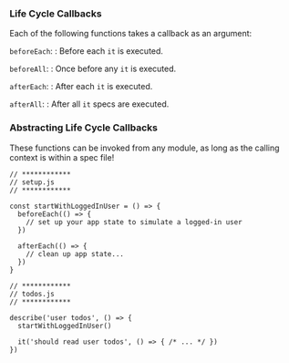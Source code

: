 ### Life Cycle Callbacks

Each of the following functions takes a callback as an argument:

`beforeEach`:
  : Before each `it` is executed.

`beforeAll`:
  : Once before any `it` is executed.

`afterEach`:
  : After each `it` is executed.

`afterAll`:
  : After all `it` specs are executed.

### Abstracting Life Cycle Callbacks

These functions can be invoked from any module, as long as the calling context is within a spec file!

~~~ {.javascript}
// ************
// setup.js
// ************

const startWithLoggedInUser = () => {
  beforeEach(() => {
    // set up your app state to simulate a logged-in user
  })

  afterEach(() => {
    // clean up app state...
  })
}

// ************
// todos.js
// ************

describe('user todos', () => {
  startWithLoggedInUser()

  it('should read user todos', () => { /* ... */ })
})
~~~
